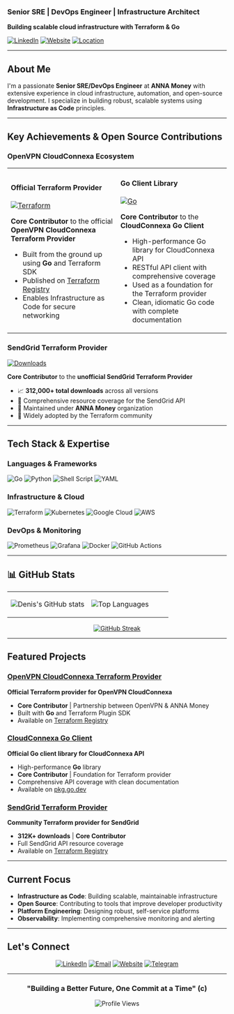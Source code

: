 ### Senior SRE | DevOps Engineer | Infrastructure Architect

**Building scalable cloud infrastructure with Terraform & Go**

[![LinkedIn](https://img.shields.io/badge/LinkedIn-0077B5?style=for-the-badge&logo=linkedin&logoColor=white)](https://linkedin.com/in/arslanbekov)
[![Website](https://img.shields.io/badge/Website-FF5722?style=for-the-badge&logo=google-chrome&logoColor=white)](https://arslanbekov.com)
[![Location](https://img.shields.io/badge/London-United%20Kingdom-blue?style=for-the-badge&logo=google-maps&logoColor=white)](https://maps.google.com/?q=London,UK)

</div>

---

## About Me

I'm a passionate **Senior SRE/DevOps Engineer** at **ANNA Money** with extensive experience in cloud infrastructure, automation, and open-source development. I specialize in building robust, scalable systems using **Infrastructure as Code** principles.

---

## Key Achievements & Open Source Contributions

### OpenVPN CloudConnexa Ecosystem

<table>
<tr>
<td width="50%">

#### **Official Terraform Provider**

[![Terraform](https://img.shields.io/badge/terraform-%235835CC.svg?style=for-the-badge&logo=terraform&logoColor=white)](https://github.com/OpenVPN/terraform-provider-cloudconnexa)

**Core Contributor** to the official **OpenVPN CloudConnexa Terraform Provider**

- Built from the ground up using **Go** and Terraform SDK
- Published on [Terraform Registry](https://registry.terraform.io/providers/OpenVPN/cloudconnexa/latest)
- Enables Infrastructure as Code for secure networking

</td>
<td width="50%">

#### **Go Client Library**

[![Go](https://img.shields.io/badge/go-%2300ADD8.svg?style=for-the-badge&logo=go&logoColor=white)](https://github.com/OpenVPN/cloudconnexa-go-client)

**Core Contributor** to the **CloudConnexa Go Client**

- High-performance Go library for CloudConnexa API
- RESTful API client with comprehensive coverage
- Used as a foundation for the Terraform provider
- Clean, idiomatic Go code with complete documentation

</td>
</tr>
</table>

### SendGrid Terraform Provider

[![Downloads](https://img.shields.io/badge/Downloads-312K+-success?style=for-the-badge&logo=terraform&logoColor=white)](https://github.com/anna-money/terraform-provider-sendgrid)

**Core Contributor** to the **unofficial SendGrid Terraform Provider**

- 📈 **312,000+ total downloads** across all versions
- 🔧 Comprehensive resource coverage for the SendGrid API
- 🏢 Maintained under **ANNA Money** organization
- 👥 Widely adopted by the Terraform community

---

## Tech Stack & Expertise

### **Languages & Frameworks**

![Go](https://img.shields.io/badge/go-%2300ADD8.svg?style=for-the-badge&logo=go&logoColor=white)
![Python](https://img.shields.io/badge/python-3670A0?style=for-the-badge&logo=python&logoColor=ffdd54)
![Shell Script](https://img.shields.io/badge/shell_script-%23121011.svg?style=for-the-badge&logo=gnu-bash&logoColor=white)
![YAML](https://img.shields.io/badge/yaml-%23ffffff.svg?style=for-the-badge&logo=yaml&logoColor=151515)

### **Infrastructure & Cloud**

![Terraform](https://img.shields.io/badge/terraform-%235835CC.svg?style=for-the-badge&logo=terraform&logoColor=white)
![Kubernetes](https://img.shields.io/badge/kubernetes-%23326ce5.svg?style=for-the-badge&logo=kubernetes&logoColor=white)
![Google Cloud](https://img.shields.io/badge/GoogleCloud-%234285F4.svg?style=for-the-badge&logo=google-cloud&logoColor=white)
![AWS](https://img.shields.io/badge/AWS-%23FF9900.svg?style=for-the-badge&logo=amazon-aws&logoColor=white)

### **DevOps & Monitoring**

![Prometheus](https://img.shields.io/badge/Prometheus-E6522C?style=for-the-badge&logo=Prometheus&logoColor=white)
![Grafana](https://img.shields.io/badge/grafana-%23F46800.svg?style=for-the-badge&logo=grafana&logoColor=white)
![Docker](https://img.shields.io/badge/docker-%230db7ed.svg?style=for-the-badge&logo=docker&logoColor=white)
![GitHub Actions](https://img.shields.io/badge/github%20actions-%232671E5.svg?style=for-the-badge&logo=githubactions&logoColor=white)

---

## 📊 GitHub Stats

<div align="center">
<table>
<tr>
<td width="50%">

![Denis's GitHub stats](https://github-readme-stats.vercel.app/api?username=arslanbekov&show_icons=true&theme=tokyonight&hide_border=true&count_private=true)

</td>
<td width="50%">

![Top Languages](https://github-readme-stats.vercel.app/api/top-langs/?username=arslanbekov&layout=compact&theme=tokyonight&hide_border=true)

</td>
</tr>
</table>

[![GitHub Streak](https://streak-stats.demolab.com/?user=arslanbekov&theme=tokyonight&hide_border=true)](https://git.io/streak-stats)

</div>

---

## Featured Projects

### [OpenVPN CloudConnexa Terraform Provider](https://github.com/OpenVPN/terraform-provider-cloudconnexa)

**Official Terraform provider for OpenVPN CloudConnexa**

- **Core Contributor** | Partnership between OpenVPN & ANNA Money
- Built with **Go** and Terraform Plugin SDK
- Available on [Terraform Registry](https://registry.terraform.io/providers/OpenVPN/cloudconnexa/latest)

### [CloudConnexa Go Client](https://github.com/OpenVPN/cloudconnexa-go-client)

**Official Go client library for CloudConnexa API**

- High-performance **Go** library
- **Core Contributor** | Foundation for Terraform provider
- Comprehensive API coverage with clean documentation
- Available on [pkg.go.dev](https://pkg.go.dev/github.com/openvpn/cloudconnexa-go-client/v2/cloudconnexa)

### [SendGrid Terraform Provider](https://github.com/anna-money/terraform-provider-sendgrid)

**Community Terraform provider for SendGrid**

- **312K+ downloads** | **Core Contributor**
- Full SendGrid API resource coverage
- Available on [Terraform Registry](https://registry.terraform.io/providers/OpenVPN/cloudconnexa/latest)

---

## Current Focus

- **Infrastructure as Code**: Building scalable, maintainable infrastructure
- **Open Source**: Contributing to tools that improve developer productivity
- **Platform Engineering**: Designing robust, self-service platforms
- **Observability**: Implementing comprehensive monitoring and alerting

---

## Let's Connect

<div align="center">

[![LinkedIn](https://img.shields.io/badge/LinkedIn-0077B5?style=for-the-badge&logo=linkedin&logoColor=white)](https://linkedin.com/in/arslanbekov)
[![Email](https://img.shields.io/badge/Email-D14836?style=for-the-badge&logo=gmail&logoColor=white)](mailto:denis@arslanbekov.com)
[![Website](https://img.shields.io/badge/Website-FF5722?style=for-the-badge&logo=google-chrome&logoColor=white)](https://arslanbekov.com)
[![Telegram](https://img.shields.io/badge/Telegram-2CA5E0?style=for-the-badge&logo=telegram&logoColor=white)](https://t.me/arslanbekov)

</div>

---

<div align="center">

### **"Building a Better Future, One Commit at a Time" (c)**

![Profile Views](https://komarev.com/ghpvc/?username=arslanbekov&color=brightgreen&style=for-the-badge)

</div>

